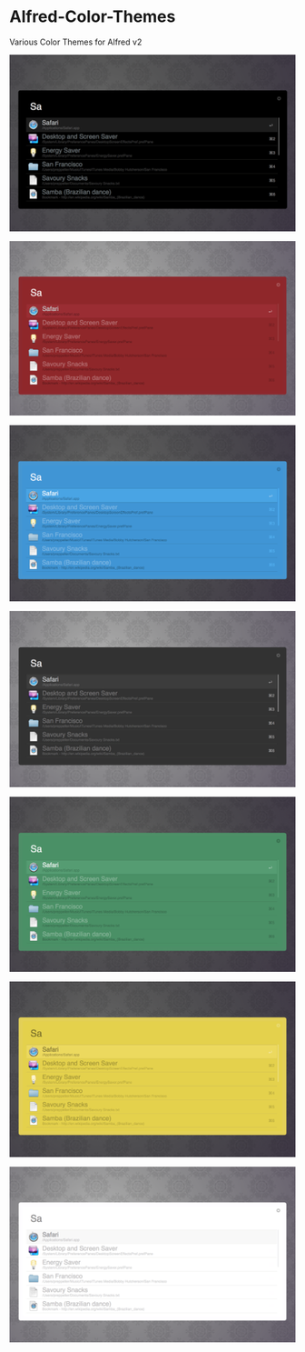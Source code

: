 Alfred-Color-Themes
===================

Various Color Themes for Alfred v2

![alt tag](https://raw.githubusercontent.com/joeyd/Alfred-Color-Themes/master/black.png)

![alt tag](https://raw.githubusercontent.com/joeyd/Alfred-Color-Themes/master/red.png)

![alt tag](https://raw.githubusercontent.com/joeyd/Alfred-Color-Themes/master/blue.png)

![alt tag](https://raw.githubusercontent.com/joeyd/Alfred-Color-Themes/master/gray.png)

![alt tag](https://raw.githubusercontent.com/joeyd/Alfred-Color-Themes/master/green.png)

![alt tag](https://raw.githubusercontent.com/joeyd/Alfred-Color-Themes/master/yellow.png)

![alt tag](https://raw.githubusercontent.com/joeyd/Alfred-Color-Themes/master/white.png)
